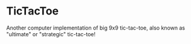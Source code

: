 # TicTacToe
Another computer implementation of big 9x9 tic-tac-toe, also known as "ultimate" or "strategic" tic-tac-toe!
